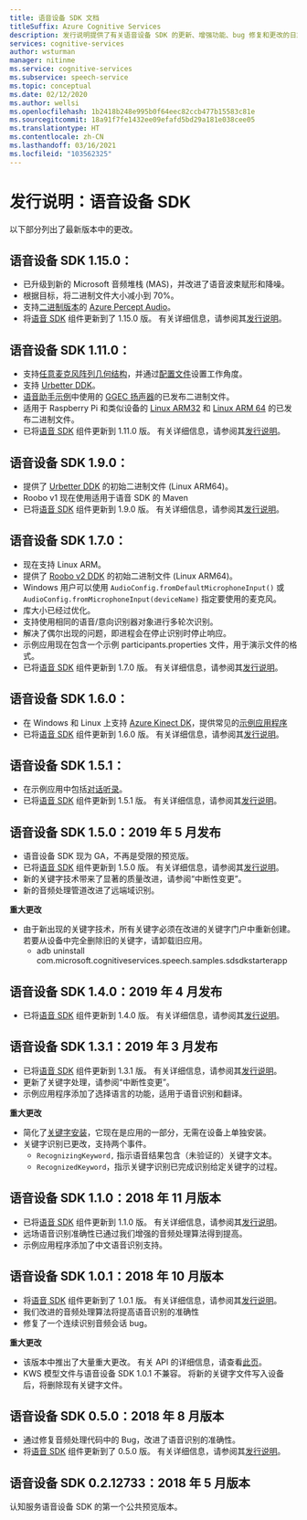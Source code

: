 ```yaml
---
title: 语音设备 SDK 文档
titleSuffix: Azure Cognitive Services
description: 发行说明提供了有关语音设备 SDK 的更新、增强功能、bug 修复和更改的日志。 本文随每个版本的语音设备 SDK 进行更新。
services: cognitive-services
author: wsturman
manager: nitinme
ms.service: cognitive-services
ms.subservice: speech-service
ms.topic: conceptual
ms.date: 02/12/2020
ms.author: wellsi
ms.openlocfilehash: 1b2418b248e995b0f64eec82ccb477b15583c81e
ms.sourcegitcommit: 18a91f7fe1432ee09efafd5bd29a181e038cee05
ms.translationtype: HT
ms.contentlocale: zh-CN
ms.lasthandoff: 03/16/2021
ms.locfileid: "103562325"
---
```

# <a name="release-notes-speech-devices-sdk"></a>发行说明：语音设备 SDK

以下部分列出了最新版本中的更改。

## <a name="speech-devices-sdk-1150"></a>语音设备 SDK 1.15.0：

- 已升级到新的 Microsoft 音频堆栈 (MAS)，并改进了语音波束赋形和降噪。
- 根据目标，将二进制文件大小减小到 70%。
- 支持[二进制版本](https://aka.ms/sdsdk-download-APAudio)的 [Azure Percept Audio](https://docs.microsoft.com/azure/azure-percept/overview-azure-percept-audio)。
- 将[语音 SDK](./speech-sdk.md) 组件更新到了 1.15.0 版。 有关详细信息，请参阅其[发行说明](./releasenotes.md)。

## <a name="speech-devices-sdk-1110"></a>语音设备 SDK 1.11.0：

- 支持[任意麦克风阵列几何结构](how-to-devices-microphone-array-configuration.md)，并通过[配置文件](https://aka.ms/sdsdk-micarray-json)设置工作角度。
- 支持 [Urbetter DDK](http://www.urbetter.com/products_56/278.html)。
- [语音助手示例](https://aka.ms/sdsdk-speaker)中使用的 [GGEC 扬声器](https://aka.ms/sdsdk-download-speaker)的已发布二进制文件。
- 适用于 Raspberry Pi 和类似设备的 [Linux ARM32](https://aka.ms/sdsdk-download-linux-arm32) 和 [Linux ARM 64](https://aka.ms/sdsdk-download-linux-arm64) 的已发布二进制文件。
- 已将[语音 SDK](./speech-sdk.md) 组件更新到 1.11.0 版。 有关详细信息，请参阅其[发行说明](./releasenotes.md)。

## <a name="speech-devices-sdk-190"></a>语音设备 SDK 1.9.0：

- 提供了 [Urbetter DDK](https://aka.ms/sdsdk-download-urbetter) 的初始二进制文件 (Linux ARM64)。
- Roobo v1 现在使用适用于语音 SDK 的 Maven
- 已将[语音 SDK](./speech-sdk.md) 组件更新到 1.9.0 版。 有关详细信息，请参阅其[发行说明](./releasenotes.md)。

## <a name="speech-devices-sdk-170"></a>语音设备 SDK 1.7.0：

- 现在支持 Linux ARM。
- 提供了 [Roobo v2 DDK](https://aka.ms/sdsdk-download-roobov2) 的初始二进制文件 (Linux ARM64)。
- Windows 用户可以使用 `AudioConfig.fromDefaultMicrophoneInput()` 或 `AudioConfig.fromMicrophoneInput(deviceName)` 指定要使用的麦克风。
- 库大小已经过优化。
- 支持使用相同的语音/意向识别器对象进行多轮次识别。
- 解决了偶尔出现的问题，即进程会在停止识别时停止响应。
- 示例应用现在包含一个示例 participants.properties 文件，用于演示文件的格式。
- 已将[语音 SDK](./speech-sdk.md) 组件更新到 1.7.0 版。 有关详细信息，请参阅其[发行说明](./releasenotes.md)。

## <a name="speech-devices-sdk-160"></a>语音设备 SDK 1.6.0：

- 在 Windows 和 Linux 上支持 [Azure Kinect DK](https://azure.microsoft.com/services/kinect-dk/)，提供常见的[示例应用程序](./speech-devices-sdk.md)
- 已将[语音 SDK](./speech-sdk.md) 组件更新到 1.6.0 版。 有关详细信息，请参阅其[发行说明](./releasenotes.md)。

## <a name="speech-devices-sdk-151"></a>语音设备 SDK 1.5.1：

- 在示例应用中包括[对话听录](./conversation-transcription.md)。
- 已将[语音 SDK](./speech-sdk.md) 组件更新到 1.5.1 版。 有关详细信息，请参阅其[发行说明](./releasenotes.md)。

## <a name="speech-devices-sdk-150-2019-may-release"></a>语音设备 SDK 1.5.0：2019 年 5 月发布

- 语音设备 SDK 现为 GA，不再是受限的预览版。
- 已将[语音 SDK](./speech-sdk.md) 组件更新到 1.5.0 版。 有关详细信息，请参阅其[发行说明](./releasenotes.md)。
- 新的关键字技术带来了显著的质量改进，请参阅“中断性变更”。
- 新的音频处理管道改进了远端域识别。

**重大更改**

- 由于新出现的关键字技术，所有关键字必须在改进的关键字门户中重新创建。 若要从设备中完全删除旧的关键字，请卸载旧应用。
  - adb uninstall com.microsoft.cognitiveservices.speech.samples.sdsdkstarterapp

## <a name="speech-devices-sdk-140-2019-apr-release"></a>语音设备 SDK 1.4.0：2019 年 4 月发布

- 已将[语音 SDK](./speech-sdk.md) 组件更新到 1.4.0 版。 有关详细信息，请参阅其[发行说明](./releasenotes.md)。

## <a name="speech-devices-sdk-131-2019-mar-release"></a>语音设备 SDK 1.3.1：2019 年 3 月发布

- 已将[语音 SDK](./speech-sdk.md) 组件更新到 1.3.1 版。 有关详细信息，请参阅其[发行说明](./releasenotes.md)。
- 更新了关键字处理，请参阅“中断性变更”。
- 示例应用程序添加了选择语言的功能，适用于语音识别和翻译。

**重大更改**

- 简化了[关键字安装](./custom-keyword-basics.md)，它现在是应用的一部分，无需在设备上单独安装。
- 关键字识别已更改，支持两个事件。
  - `RecognizingKeyword,` 指示语音结果包含（未验证的）关键字文本。
  - `RecognizedKeyword`，指示关键字识别已完成识别给定关键字的过程。

## <a name="speech-devices-sdk-110-2018-nov-release"></a>语音设备 SDK 1.1.0：2018 年 11 月版本

- 已将[语音 SDK](./speech-sdk.md) 组件更新到 1.1.0 版。 有关详细信息，请参阅其[发行说明](./releasenotes.md)。
- 远场语音识别准确性已通过我们增强的音频处理算法得到提高。
- 示例应用程序添加了中文语音识别支持。

## <a name="speech-devices-sdk-101-2018-oct-release"></a>语音设备 SDK 1.0.1：2018 年 10 月版本

- 将[语音 SDK](./speech-sdk.md) 组件更新到了 1.0.1 版。 有关详细信息，请参阅其[发行说明](./releasenotes.md)。
- 我们改进的音频处理算法将提高语音识别的准确性
- 修复了一个连续识别音频会话 bug。

**重大更改**

- 该版本中推出了大量重大更改。 有关 API 的详细信息，请查看[此页](https://aka.ms/csspeech/breakingchanges_1_0_0)。
- KWS 模型文件与语音设备 SDK 1.0.1 不兼容。 将新的关键字文件写入设备后，将删除现有关键字文件。

## <a name="speech-devices-sdk-050-2018-aug-release"></a>语音设备 SDK 0.5.0：2018 年 8 月版本

- 通过修复音频处理代码中的 Bug，改进了语音识别的准确性。
- 将[语音 SDK](./speech-sdk.md) 组件更新到了 0.5.0 版。 有关详细信息，请参阅其[发行说明](releasenotes.md#cognitive-services-speech-sdk-050-2018-july-release)。

## <a name="speech-devices-sdk-0212733-2018-may-release"></a>语音设备 SDK 0.2.12733：2018 年 5 月版本

认知服务语音设备 SDK 的第一个公共预览版本。